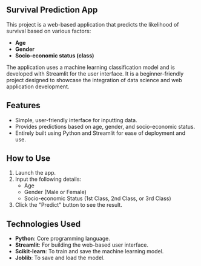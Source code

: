 ## Survival Prediction App

This project is a web-based application that predicts the likelihood of survival based on various factors:
- **Age**
- **Gender**
- **Socio-economic status (class)**

The application uses a machine learning classification model and is developed with Streamlit for the user interface. It is a beginner-friendly project designed to showcase the integration of data science and web application development.
## Features
- Simple, user-friendly interface for inputting data.
- Provides predictions based on age, gender, and socio-economic status.
- Entirely built using Python and Streamlit for ease of deployment and use.

## How to Use
1. Launch the app.
2. Input the following details:
   - Age
   - Gender (Male or Female)
   - Socio-economic Status (1st Class, 2nd Class, or 3rd Class)
3. Click the "Predict" button to see the result.
## Technologies Used
- **Python**: Core programming language.
- **Streamlit**: For building the web-based user interface.
- **Scikit-learn**: To train and save the machine learning model.
- **Joblib**: To save and load the model.
